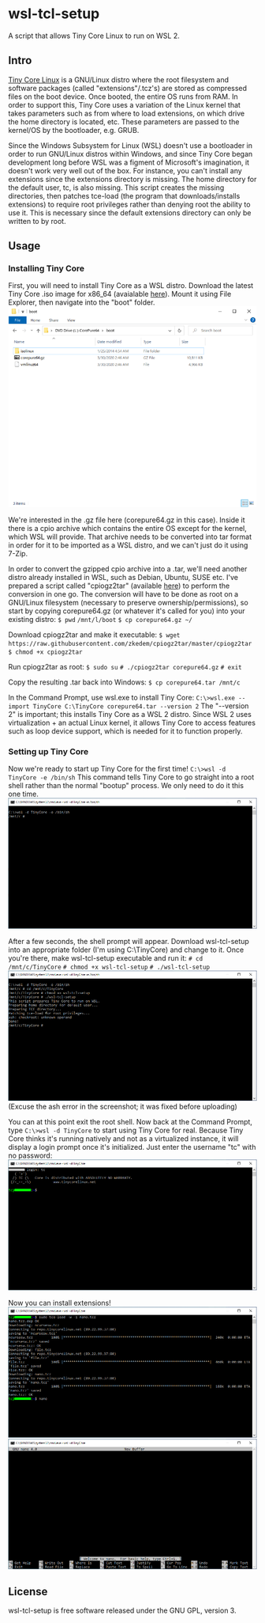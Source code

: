 # wsl-tcl-setup
 A script that allows Tiny Core Linux to run on WSL 2.

## Intro
[Tiny Core Linux](http://www.tinycorelinux.net/) is a GNU/Linux distro where the root filesystem and software packages (called "extensions"/.tcz's) are stored as compressed files on the boot device. Once booted, the entire OS runs from RAM. In order to support this, Tiny Core uses a variation of the Linux kernel that takes parameters such as from where to load extensions, on which drive the home directory is located, etc. These parameters are passed to the kernel/OS by the bootloader, e.g. GRUB.

Since the Windows Subsystem for Linux (WSL) doesn't use a bootloader in order to run GNU/Linux distros within Windows, and since Tiny Core began development long before WSL was a figment of Microsoft's imagination, it doesn't work very well out of the box. For instance, you can't install any extensions since the extensions directory is missing. The home directory for the default user, tc, is also missing. This script creates the missing directories, then patches tce-load (the program that downloads/installs extensions) to require root privileges rather than denying root the ability to use it. This is necessary since the default extensions directory can only be written to by root.

## Usage
### Installing Tiny Core
First, you will need to install Tiny Core as a WSL distro. Download the latest Tiny Core .iso image for x86_64 (avaialable [here](http://www.tinycorelinux.net/)). Mount it using File Explorer, then navigate into the "boot" folder.
![Contents of "boot" folder](images/bootfolder.png)

We're interested in the .gz file here (corepure64.gz in this case). Inside it there is a cpio archive which contains the entire OS except for the kernel, which WSL will provide. That archive needs to be converted into tar format in order for it to be imported as a WSL distro, and we can't just do it using 7-Zip.

In order to convert the gzipped cpio archive into a .tar, we'll need another distro already installed in WSL, such as Debian, Ubuntu, SUSE etc. I've prepared a script called "cpiogz2tar" (available [here](https://github.com/zkedem/cpiogz2tar)) to perform the conversion in one go. The conversion will have to be done as root on a GNU/Linux filesystem (necessary to preserve ownership/permissions), so start by copying corepure64.gz (or whatever it's called for you) into your existing distro:
`$ pwd`
`/mnt/l/boot`
`$ cp corepure64.gz ~/`

Download cpiogz2tar and make it executable:
`$ wget https://raw.githubusercontent.com/zkedem/cpiogz2tar/master/cpiogz2tar`
`$ chmod +x cpiogz2tar`

Run cpiogz2tar as root:
`$ sudo su`
`# ./cpiogz2tar corepure64.gz`
`# exit`

Copy the resulting .tar back into Windows:
`$ cp corepure64.tar /mnt/c`

In the Command Prompt, use wsl.exe to install Tiny Core:
`C:\>wsl.exe --import TinyCore C:\TinyCore corepure64.tar --version 2`
The "--version 2" is important; this installs Tiny Core as a WSL 2 distro. Since WSL 2 uses virtualization + an actual Linux kernel, it allows Tiny Core to access features such as loop device support, which is needed for it to function properly.

### Setting up Tiny Core
Now we're ready to start up Tiny Core for the first time!
`C:\>wsl -d TinyCore -e /bin/sh`
This command tells Tiny Core to go straight into a root shell rather than the normal "bootup" process. We only need to do it this one time.
![Tiny Core shell prompt](images/setup1.png)

After a few seconds, the shell prompt will appear. Download wsl-tcl-setup into an appropriate folder (I'm using C:\\TinyCore) and change to it. Once you're there, make wsl-tcl-setup executable and run it:
`# cd /mnt/c/TinyCore`
`# chmod +x wsl-tcl-setup`
`# ./wsl-tcl-setup`
![Tiny Core shell prompt](images/setup2.png)
(Excuse the ash error in the screenshot; it was fixed before uploading)

You can at this point exit the root shell. Now back at the Command Prompt, type
`C:\>wsl -d TinyCore`
to start using Tiny Core for real. Because Tiny Core thinks it's running natively and not as a virtualized instance, it will display a login prompt once it's initialized. Just enter the username "tc" with no password:
![First login](images/login.png)

Now you can install extensions!
![Installing nano](images/nanoinstall.png)
![Running nano](images/nano.png)

## License
wsl-tcl-setup is free software released under the GNU GPL, version 3.